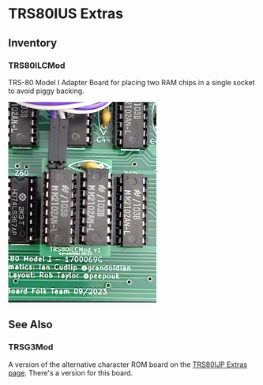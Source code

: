 # TRS80IUS Extras

## Inventory

### TRS80ILCMod

TRS-80 Model I Adapter Board for placing two RAM chips in a single socket to avoid piggy backing.

![Board with two RAM chips in sockets with two wires connecting to the main board](https://github.com/Board-Folk/TRS80IUS/blob/main/Extras/images/TRS80ILCModv1_small.jpg)

## See Also

### TRSG3Mod

A version of the alternative character ROM board on the [TRS80IJP Extras page](https://github.com/Board-Folk/TRS80IJP/tree/main/Extras/TRSG3Mod). There's a version for this board.